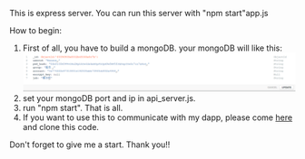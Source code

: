 This is express server.
You can run this server with "npm start"app.js

How to begin:
1. First of all, you have to build a mongoDB.
your mongoDB will like this:
![image](./image/mongoDB.png)
2. set your mongoDB port and ip in api_server.js.
3. run "npm start". That is all.
4. If you want to use this to communicate with my dapp, please come [here](https://github.com/Yorkchung/Dapp_NFT) and clone this code.

Don't forget to give me a start. Thank you!!